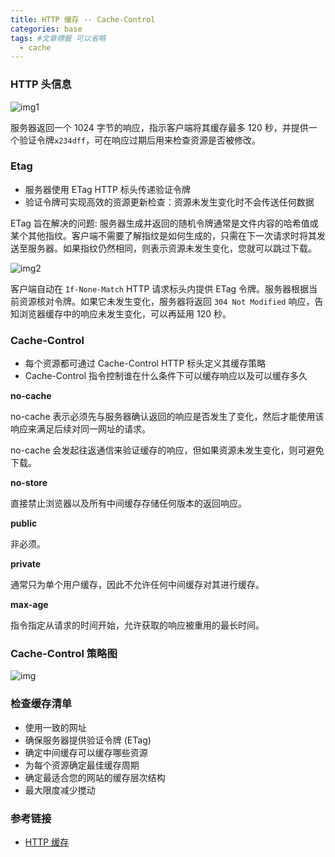 ```yaml
---
title: HTTP 缓存 -- Cache-Control
categories: base
tags: #文章標籤 可以省略
  - cache
---
```


### HTTP 头信息

![img1](https://developers.google.com/web/fundamentals/performance/optimizing-content-efficiency/images/http-request.png?hl=zh-cn)


服务器返回一个 1024 字节的响应，指示客户端将其缓存最多 120 秒，并提供一个验证令牌`x234dff`，可在响应过期后用来检查资源是否被修改。


### Etag

- 服务器使用 ETag HTTP 标头传递验证令牌
- 验证令牌可实现高效的资源更新检查：资源未发生变化时不会传送任何数据


ETag 旨在解决的问题: 服务器生成并返回的随机令牌通常是文件内容的哈希值或某个其他指纹。客户端不需要了解指纹是如何生成的，只需在下一次请求时将其发送至服务器。如果指纹仍然相同，则表示资源未发生变化，您就可以跳过下载。

![img2](https://developers.google.com/web/fundamentals/performance/optimizing-content-efficiency/images/http-cache-control.png?hl=zh-cn)

客户端自动在 `If-None-Match` HTTP 请求标头内提供 ETag 令牌。服务器根据当前资源核对令牌。如果它未发生变化，服务器将返回 `304 Not Modified` 响应，告知浏览器缓存中的响应未发生变化，可以再延用 120 秒。


### Cache-Control

- 每个资源都可通过 Cache-Control HTTP 标头定义其缓存策略
- Cache-Control 指令控制谁在什么条件下可以缓存响应以及可以缓存多久


**no-cache**

no-cache 表示必须先与服务器确认返回的响应是否发生了变化，然后才能使用该响应来满足后续对同一网址的请求。

no-cache 会发起往返通信来验证缓存的响应，但如果资源未发生变化，则可避免下载。

**no-store**

直接禁止浏览器以及所有中间缓存存储任何版本的返回响应。

**public**

非必须。

**private**

通常只为单个用户缓存，因此不允许任何中间缓存对其进行缓存。

**max-age**

指令指定从请求的时间开始，允许获取的响应被重用的最长时间。

### Cache-Control 策略图

![img](https://developers.google.com/web/fundamentals/performance/optimizing-content-efficiency/images/http-cache-decision-tree.png?hl=zh-cn)


### 检查缓存清单

- 使用一致的网址
- 确保服务器提供验证令牌 (ETag)
- 确定中间缓存可以缓存哪些资源
- 为每个资源确定最佳缓存周期
- 确定最适合您的网站的缓存层次结构
- 最大限度减少搅动

### 参考链接
- [HTTP 缓存
](https://developers.google.com/web/fundamentals/performance/optimizing-content-efficiency/http-caching?hl=zh-cn#cache-control)
